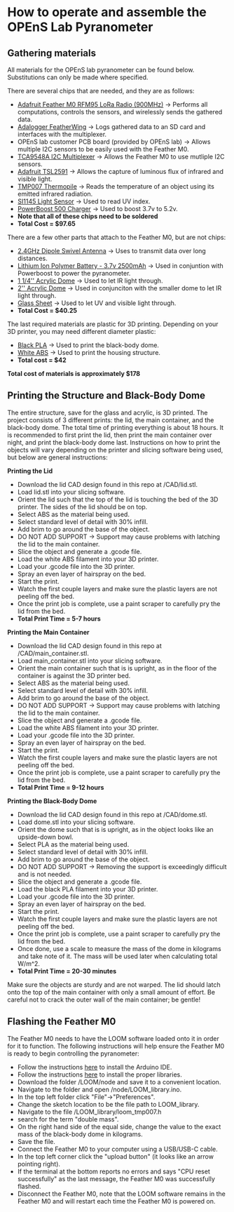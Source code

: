 # How to operate and assemble the OPEnS Lab Pyranometer

## Gathering materials
All materials for the OPEnS lab pyranometer can be found below. Substitutions can only be made where specified.

There are several chips that are needed, and they are as follows:
- [Adafruit Feather M0 RFM95 LoRa Radio (900MHz)](https://www.adafruit.com/product/3178) -> Performs all computations, controls the sensors, and wirelessly sends the gathered data.
- [Adalogger FeatherWing](https://www.adafruit.com/product/2922) -> Logs gathered data to an SD card and interfaces with the multiplexer.
- OPEnS lab customer PCB board (provided by OPEnS lab) -> Allows multiple I2C sensors to be easily used with the Feather M0.
- [TCA9548A I2C Multiplexer](https://www.adafruit.com/product/2717) -> Allows the Feather M0 to use mutliple I2C sensors.
- [Adafruit TSL2591](https://www.adafruit.com/product/1980) -> Allows the capture of luminous flux of infrared and visible light.
- [TMP007 Thermopile](https://www.adafruit.com/product/2023) -> Reads the temperature of an object using its emitted infrared radiation.
- [SI1145 Light Sensor](https://www.adafruit.com/product/1777) -> Used to read UV index.
- [PowerBoost 500 Charger](https://www.adafruit.com/product/1944) -> Used to boost 3.7v to 5.2v.
- **Note that all of these chips need to be soldered**
- **Total Cost = $97.65**

There are a few other parts that attach to the Feather M0, but are not chips:
- [2.4GHz Dipole Swivel Antenna](https://www.adafruit.com/product/944) -> Uses to transmit data over long distances.
- [Lithium Ion Polymer Battery - 3.7v 2500mAh](https://www.adafruit.com/product/328) -> Used in conjuntion with Powerboost to power the pyranometer.
- [1 1/4'' Acrylic Dome](https://kitkraft.com/products/1-1-4-31-8mm-clear-domes) -> Used to let IR light through.
- [2'' Acrylic Dome](https://kitkraft.com/products/2-50-4mm-clear-domes) -> Used in conjunciton with the smaller dome to let IR light through.
- [Glass Sheet](https://www.goodybeads.com/store/products/A013863.htm?gclid=EAIaIQobChMI_q3O9Liq4AIVjeNkCh3AEAxFEAQYASABEgL-IPD_BwE) -> Used to let UV and visible light through. 
- **Total Cost = $40.25**

The last required materials are plastic for 3D printing. Depending on your 3D printer, you may need different diameter plastic:
- [Black PLA](https://www.amazon.com/SainSmart-PLA-157-PLA-Filament-Black/dp/B00AA5AJUG) -> Used to print the black-body dome.
- [White ABS](https://www.amazon.com/Octave-White-ABS-Filament-Printers/dp/B007X0QBOO) -> Used to print the housing structure.
- **Total cost = $42**

**Total cost of materials is approximately $178**

## Printing the Structure and Black-Body Dome
The entire structure, save for the glass and acrylic, is 3D printed. The project consists of 3 different prints: the lid, the main container, and the black-body dome. The total time of printing everything is about 18 hours. It is recommended to first print the lid, then print the main container over night, and print the black-body dome last. Instructions on how to print the objects will vary depending on the printer and slicing software being used, but below are general instructions:

**Printing the Lid**

- Download the lid CAD design found in this repo at /CAD/lid.stl.
- Load lid.stl into your slicing software.
- Orient the lid such that the top of the lid is touching the bed of the 3D printer. The sides of the lid should be on top.
- Select ABS as the material being used.
- Select standard level of detail with 30% infill.
- Add brim to go around the base of the object.
- DO NOT ADD SUPPORT -> Support may cause problems with latching the lid to the main container.
- Slice the object and generate a .gcode file.
- Load the white ABS filament into your 3D printer.
- Load your .gcode file into the 3D printer.
- Spray an even layer of hairspray on the bed.
- Start the print.
- Watch the first couple layers and make sure the plastic layers are not peeling off the bed.
- Once the print job is complete, use a paint scraper to carefully pry the lid from the bed.
- **Total Print Time = 5-7 hours**

**Printing the Main Container**

- Download the lid CAD design found in this repo at /CAD/main_container.stl.
- Load main_container.stl into your slicing software.
- Orient the main container such that is is upright, as in the floor of the container is against the 3D printer bed.
- Select ABS as the material being used.
- Select standard level of detail with 30% infill.
- Add brim to go around the base of the object.
- DO NOT ADD SUPPORT -> Support may cause problems with latching the lid to the main container.
- Slice the object and generate a .gcode file.
- Load the white ABS filament into your 3D printer.
- Load your .gcode file into the 3D printer.
- Spray an even layer of hairspray on the bed.
- Start the print.
- Watch the first couple layers and make sure the plastic layers are not peeling off the bed.
- Once the print job is complete, use a paint scraper to carefully pry the lid from the bed.
- **Total Print Time = 9-12 hours**

**Printing the Black-Body Dome**

- Download the lid CAD design found in this repo at /CAD/dome.stl.
- Load dome.stl into your slicing software.
- Orient the dome such that is is upright, as in the object looks like an upside-down bowl.
- Select PLA as the material being used.
- Select standard level of detail with 30% infill.
- Add brim to go around the base of the object.
- DO NOT ADD SUPPORT -> Removing the support is exceedingly difficult and is not needed.
- Slice the object and generate a .gcode file.
- Load the black PLA filament into your 3D printer.
- Load your .gcode file into the 3D printer.
- Spray an even layer of hairspray on the bed.
- Start the print.
- Watch the first couple layers and make sure the plastic layers are not peeling off the bed.
- Once the print job is complete, use a paint scraper to carefully pry the lid from the bed.
- Once done, use a scale to measure the mass of the dome in kilograms and take note of it. The mass will be used later when calculating total W/m^2.
- **Total Print Time = 20-30 minutes**

Make sure the objects are sturdy and are not warped. The lid should latch onto the top of the main container with only a small amount of effort. Be careful not to crack the outer wall of the main container; be gentle!

## Flashing the Feather M0
The Feather M0 needs to have the LOOM software loaded onto it in order for it to function. The following instructions will help ensure the Feather M0 is ready to begin controlling the pyranometer:

- Follow the instructions [here](https://learn.adafruit.com/adafruit-feather-m0-basic-proto/setup) to install the Arduino IDE.
- Follow the instructions [here](https://learn.adafruit.com/adafruit-feather-m0-basic-proto/using-with-arduino-ide) to install the proper libraries.
- Download the folder /LOOM/node and save it to a convenient location.
- Navigate to the folder and open /node/LOOM_library.ino.
- In the top left folder click "File"->"Preferences".
- Change the sketch location to be the file path to LOOM_library.
- Navigate to the file /LOOM_library/loom_tmp007.h
- search for the term "double mass".
- On the right hand side of the equal side, change the value to the exact mass of the black-body dome in kilograms.
- Save the file.
- Connect the Feather M0 to your computer using a USB/USB-C cable. 
- In the top left corner click the "upload button" (it looks like an arrow pointing right).
- If the terminal at the bottom reports no errors and says "CPU reset successfully" as the last message, the Feather M0 was successfully flashed.
- Disconnect the Feather M0, note that the LOOM software remains in the Feather M0 and will restart each time the Feather M0 is powered on.


